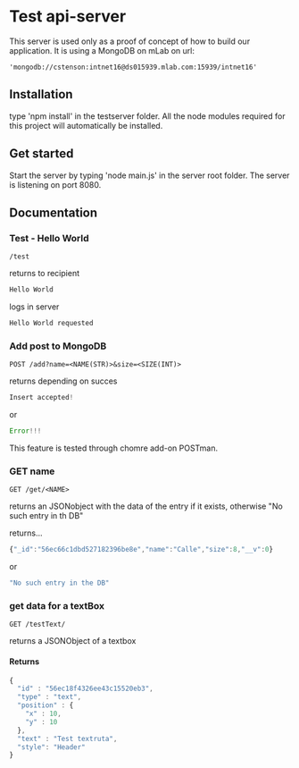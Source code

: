 # Test api-server

This server is used only as a proof of concept of how to build our application.
It is using a MongoDB on mLab on url:
```
'mongodb://cstenson:intnet16@ds015939.mlab.com:15939/intnet16'
```

## Installation

type 'npm install' in the testserver folder. All the node modules required for this project will automatically be installed.

## Get started
Start the server by typing 'node main.js' in the server root folder. The server is listening on port 8080.

## Documentation

### Test - Hello World

```
/test
```
returns to recipient

```javascript
Hello World
```
logs in server
```javascript
Hello World requested
```

### Add post to MongoDB

```
POST /add?name=<NAME(STR)>&size=<SIZE(INT)>
```

returns depending on succes

```javascript
Insert accepted!
```
or
```javascript
Error!!!
```
This feature is tested through chomre add-on POSTman.
### GET name

```
GET /get/<NAME>
```
returns an JSONobject with the data of the entry if it exists, otherwise "No such entry in th DB"

returns...

```javascript
{"_id":"56ec66c1dbd527182396be8e","name":"Calle","size":8,"__v":0}
```
or
```javascript
"No such entry in the DB"
```

### get data for a textBox

```
GET /testText/
```
returns a JSONObject of a textbox

#### Returns

```javascript
{
  "id" : "56ec18f4326ee43c15520eb3",
  "type" : "text",
  "position" : {
    "x" : 10,
    "y" : 10
  },
  "text" : "Test textruta",
  "style": "Header"
}

```

